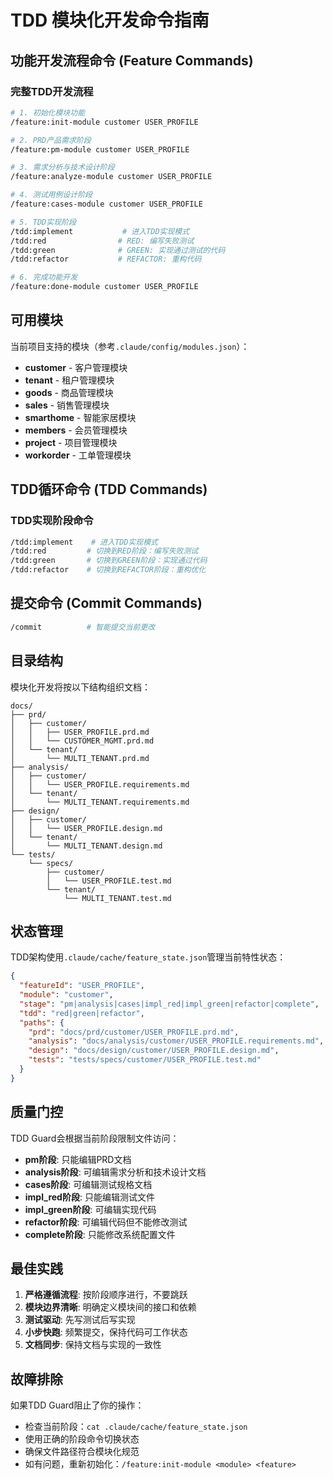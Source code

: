 # TDD 模块化开发命令指南

## 功能开发流程命令 (Feature Commands)

### 完整TDD开发流程

```bash
# 1. 初始化模块功能
/feature:init-module customer USER_PROFILE

# 2. PRD产品需求阶段
/feature:pm-module customer USER_PROFILE

# 3. 需求分析与技术设计阶段  
/feature:analyze-module customer USER_PROFILE

# 4. 测试用例设计阶段
/feature:cases-module customer USER_PROFILE

# 5. TDD实现阶段
/tdd:implement           # 进入TDD实现模式
/tdd:red                # RED: 编写失败测试
/tdd:green              # GREEN: 实现通过测试的代码
/tdd:refactor           # REFACTOR: 重构代码

# 6. 完成功能开发
/feature:done-module customer USER_PROFILE
```

## 可用模块

当前项目支持的模块（参考`.claude/config/modules.json`）：

- **customer** - 客户管理模块
- **tenant** - 租户管理模块  
- **goods** - 商品管理模块
- **sales** - 销售管理模块
- **smarthome** - 智能家居模块
- **members** - 会员管理模块
- **project** - 项目管理模块
- **workorder** - 工单管理模块

## TDD循环命令 (TDD Commands)

### TDD实现阶段命令

```bash
/tdd:implement    # 进入TDD实现模式
/tdd:red         # 切换到RED阶段：编写失败测试
/tdd:green       # 切换到GREEN阶段：实现通过代码
/tdd:refactor    # 切换到REFACTOR阶段：重构优化
```

## 提交命令 (Commit Commands)

```bash
/commit          # 智能提交当前更改
```

## 目录结构

模块化开发将按以下结构组织文档：

```
docs/
├── prd/
│   ├── customer/
│   │   ├── USER_PROFILE.prd.md
│   │   └── CUSTOMER_MGMT.prd.md
│   └── tenant/
│       └── MULTI_TENANT.prd.md
├── analysis/
│   ├── customer/
│   │   └── USER_PROFILE.requirements.md
│   └── tenant/
│       └── MULTI_TENANT.requirements.md
├── design/
│   ├── customer/
│   │   └── USER_PROFILE.design.md
│   └── tenant/
│       └── MULTI_TENANT.design.md
└── tests/
    └── specs/
        ├── customer/
        │   └── USER_PROFILE.test.md
        └── tenant/
            └── MULTI_TENANT.test.md
```

## 状态管理

TDD架构使用`.claude/cache/feature_state.json`管理当前特性状态：

```json
{
  "featureId": "USER_PROFILE",
  "module": "customer", 
  "stage": "pm|analysis|cases|impl_red|impl_green|refactor|complete",
  "tdd": "red|green|refactor",
  "paths": {
    "prd": "docs/prd/customer/USER_PROFILE.prd.md",
    "analysis": "docs/analysis/customer/USER_PROFILE.requirements.md",
    "design": "docs/design/customer/USER_PROFILE.design.md", 
    "tests": "tests/specs/customer/USER_PROFILE.test.md"
  }
}
```

## 质量门控

TDD Guard会根据当前阶段限制文件访问：

- **pm阶段**: 只能编辑PRD文档
- **analysis阶段**: 可编辑需求分析和技术设计文档
- **cases阶段**: 可编辑测试规格文档
- **impl_red阶段**: 只能编辑测试文件
- **impl_green阶段**: 可编辑实现代码
- **refactor阶段**: 可编辑代码但不能修改测试
- **complete阶段**: 只能修改系统配置文件

## 最佳实践

1. **严格遵循流程**: 按阶段顺序进行，不要跳跃
2. **模块边界清晰**: 明确定义模块间的接口和依赖
3. **测试驱动**: 先写测试后写实现
4. **小步快跑**: 频繁提交，保持代码可工作状态
5. **文档同步**: 保持文档与实现的一致性

## 故障排除

如果TDD Guard阻止了你的操作：
- 检查当前阶段：`cat .claude/cache/feature_state.json`
- 使用正确的阶段命令切换状态
- 确保文件路径符合模块化规范
- 如有问题，重新初始化：`/feature:init-module <module> <feature>`